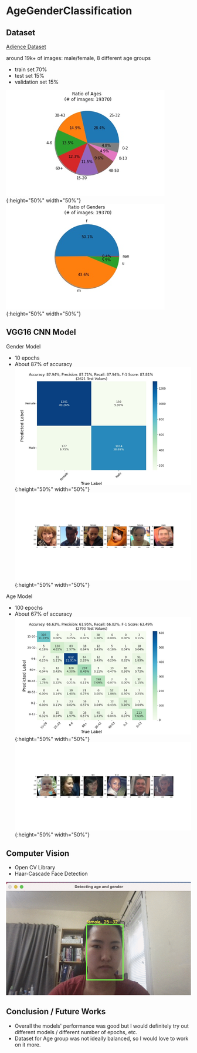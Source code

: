 # AgeGenderClassification

## Dataset
[Adience Dataset](https://www.kaggle.com/ttungl/adience-benchmark-gender-and-age-classification) 

around 19k+ of images: male/female, 8 different age groups 
- train set 70%
- test set 15%
- validation set 15%


![age_ratio](/img/ageratio.jpg){:height="50%" width="50%"}
![gender_ratio](/img/genderratio.jpg){:height="50%" width="50%"}

## VGG16 CNN Model

Gender Model 
- 10 epochs
- About 87% of accuracy
![cm_gender](/img/cm_gender.jpg){:height="50%" width="50%"}
![gender_examples](/img/gender_examples.jpg){:height="50%" width="50%"}



Age Model 
- 100 epochs 
- About 67% of accuracy
![cm_age](/img/cm_age.jpg){:height="50%" width="50%"}
![age_examples](/img/age_examples.jpg){:height="50%" width="50%"}


## Computer Vision

- Open CV Library
- Haar-Cascade Face Detection

![demo](/img/demo.gif)


## Conclusion / Future Works
- Overall the models' performance was good but I would definitely try out different models / different number of epochs, etc. 
- Dataset for Age group was not ideally balanced, so I would love to work on it more.


